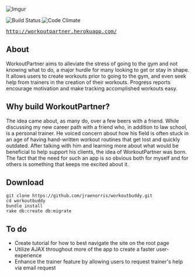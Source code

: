 ![Imgur](http://imgur.com/f9JazZu)

![Build Status](https://codeship.com/projects/22fb9240-0ba7-0133-8b96-265ef25499ca/status?branch=master)
![Code Climate](https://codeclimate.com/github/jraenorris/workoutbuddy.png)

<tt>http://workoutpartner.herokuapp.com/</tt>

## About

WorkoutPartner aims to alleviate the stress of going to the gym and not knowing what to do, a major hurdle for many looking to get or stay in shape. It allows users to create workouts prior to going to the gym, and even seek help from trainers in the creation of their workouts. Progress reports encourage motivation and make tracking accomplished workouts easy.

## Why build WorkoutPartner?

The idea came about, as many do, over a few beers with a friend. While discussing my new career path with a friend who, in addition to law school, is a personal trainer. He voiced concern about how his field is often stuck in an age of having hand-written workout routines that get lost and quickly outdated. After talking with him and learning more about what would be beneficial to help support his clients, the idea of WorkoutPartner was born. The fact that the need for such an app is so obvious both for myself and for others is something that keeps me excited about it.

## Download
```
git clone https://github.com/jraenorris/workoutbuddy.git
cd workoutbuddy
bundle install
rake db:create db:migrate
```

## To do
 - Create tutorial for how to best navigate the site on the root page
 - Utilize AJAX throughout more of the app to create a faster user-experience
 - Enhance the trainer feature by allowing users to request trainer's help via email request
